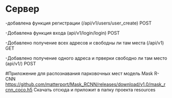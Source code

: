 # Сервер
-добавлена функция регистрации (/api/v1/users/user_create) POST

-Добавлена функция входа (api/v1/login/login) POST

-Добавлено получение всех адресов и свободны ли там места (/api/v1) GET

-Добавлено получение одного адреса и прверки свободно ли там место (api/v1/) POST

#Приложение для распознавания парковочных мест
модель Mask R-CNN
https://github.com/matterport/Mask_RCNN/releases/download/v1.0/mask_rcnn_coco.h5 Скачать отсюда и приложит в папку проекта resources

